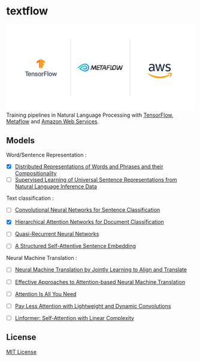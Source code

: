 # textflow
![Technological Stack](images/Stack_Logos.png)
Training pipelines in Natural Language Processing with [TensorFlow](https://www.tensorflow.org/), [Metaflow](https://metaflow.org/) and [Amazon Web Services](https://aws.amazon.com/fr/).

## Models
Word/Sentence Representation :
  * [x] [Distributed Representations of Words and Phrases and their Compositionality](https://arxiv.org/pdf/1310.4546.pdf)
  * [ ] [Supervised Learning of Universal Sentence Representations from Natural Language Inference Data](https://arxiv.org/pdf/1705.02364.pdf)
  
Text classification :
  * [ ] [Convolutional Neural Networks for Sentence Classification](https://arxiv.org/pdf/1408.5882.pdf)
  * [x] [Hierarchical Attention Networks for Document Classification](https://www.cs.cmu.edu/~./hovy/papers/16HLT-hierarchical-attention-networks.pdf)
  * [ ] [Quasi-Recurrent Neural Networks](https://arxiv.org/pdf/1611.01576.pdf)
  * [ ] [A Structured Self-Attentive Sentence Embedding](https://arxiv.org/pdf/1703.03130.pdf)


Neural Machine Translation :
  * [ ] [Neural Machine Translation by Jointly Learning to Align and Translate](https://arxiv.org/pdf/1409.0473.pdf)
  * [ ] [Effective Approaches to Attention-based Neural Machine Translation](https://arxiv.org/pdf/1508.04025.pdf)
  * [ ] [Attention Is All You Need](https://arxiv.org/pdf/1706.03762.pdf)
  * [ ] [Pay Less Attention with Lightweight and Dynamic Convolutions](https://arxiv.org/pdf/1901.10430.pdf)
  * [ ] [Linformer: Self-Attention with Linear Complexity](https://arxiv.org/pdf/2006.04768.pdf)


## License
[MIT License](LICENSE)